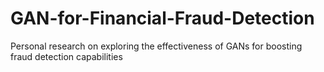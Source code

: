 # GAN-for-Financial-Fraud-Detection
Personal research on exploring the effectiveness of GANs for boosting fraud detection capabilities
